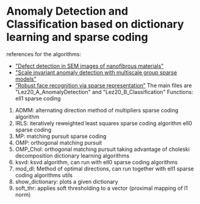 # Anomaly Detection and Classification based on dictionary learning and sparse coding
references for the algorithms:
* ["Defect detection in SEM images of nanofibrous materials"](https://boracchi.faculty.polimi.it/docs/2017_Anomaly_Detection_SEM.pdf)
* ["Scale invariant anomaly detection with multiscale group sparse models"](https://www.researchgate.net/publication/307516129_Scale-invariant_anomaly_detection_with_multiscale_group-sparse_models)
* [“Robust face recognition via sparse representation”](https://ieeexplore.ieee.org/document/4483511)
The main files are "Lez20_A_AnomalyDetection" and "Lez20_B_Classification"
Functions:
ell1 sparse coding
1. ADMM: alternating direction method of multipliers sparse coding algorithm 
2. IRLS: iteratively reweighted least squares sparse coding algorithm
ell0 sparse coding
3. MP: matching pursuit sparse coding
4. OMP: orthogonal matching pursuit
5. OMP_Chol: orthogonal matching pursuit taking advantage of choleski decomposition
dictionary learning algorithms
6. ksvd: ksvd algorithm, can run with ell0 sparse coding algorithms
7. mod_dl: Method of optimal directions, can run together with ell1 sparse coding algorithms
utils
8. show_dictionary: plots a given dictionary 
9. soft_thr: applies soft thresholding to a vector  (proximal mapping of l1 norm)

